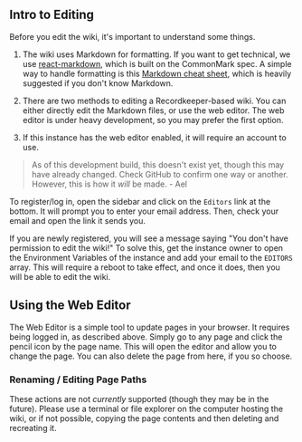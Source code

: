 ## Intro to Editing
Before you edit the wiki, it's important to understand some things.
1. The wiki uses Markdown for formatting. If you want to get technical, we use [react-markdown](https://www.npmjs.com/package/react-markdown/), which is built on the CommonMark spec. A simple way to handle formatting is this [Markdown cheat sheet](https://commonmark.org/help/), which is heavily suggested if you don't know Markdown.
2. There are two methods to editing a Recordkeeper-based wiki. You can either directly edit the Markdown files, or use the web editor. The web editor is under heavy development, so you may prefer the first option.

3. If this instance has the web editor enabled, it will require an account to use.

> As of this development build, this doesn't exist yet, though this may have already changed. Check GitHub to confirm one way or another. However, this is how it *will* be made. - Ael

To register/log in, open the sidebar and click on the `Editors` link at the bottom. It will prompt you to enter your email address. Then, check your email and open the link it sends you.

If you are newly registered, you will see a message saying "You don't have permission to edit the wiki!" To solve this, get the instance owner to open the Environment Variables of the instance and add your email to the `EDITORS` array. This will require a reboot to take effect, and once it does, then you will be able to edit the wiki.

## Using the Web Editor
The Web Editor is a simple tool to update pages in your browser. It requires being logged in, as described above.
Simply go to any page and click the pencil icon by the page name. This will open the editor and allow you to change the page. You can also delete the page from here, if you so choose.
### Renaming / Editing Page Paths
These actions are not *currently* supported (though they may be in the future). Please use a terminal or file explorer on the computer hosting the wiki, or if not possible, copying the page contents and then deleting and recreating it.